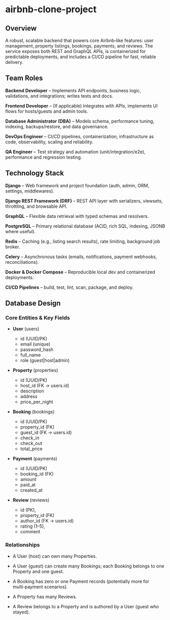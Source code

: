 # airbnb-clone-project

## Overview
A robust, scalable backend that powers core Airbnb‑like features: user management, property listings, bookings, payments, and reviews. The service exposes both REST and GraphQL APIs, is containerized for predictable deployments, and includes a CI/CD pipeline for fast, reliable delivery.

## Team Roles

**Backend Developer** – Implements API endpoints, business logic, validations, and integrations; writes tests and docs.

**Frontend Developer** – (If applicable) Integrates with APIs, implements UI flows for hosts/guests and admin tools.

**Database Administrator (DBA)** – Models schema, performance tuning, indexing, backups/restore, and data governance.

**DevOps Engineer** – CI/CD pipelines, containerization, infrastructure as code, observability, scaling and reliability.

**QA Engineer** – Test strategy and automation (unit/integration/e2e), performance and regression testing.

## Technology Stack

**Django** – Web framework and project foundation (auth, admin, ORM, settings, middlewares).

**Django REST Framework (DRF)** – REST API layer with serializers, viewsets, throttling, and browsable API.

**GraphQL** – Flexible data retrieval with typed schemas and resolvers.

**PostgreSQL** – Primary relational database (ACID, rich SQL, indexing, JSONB where useful).

**Redis** – Caching (e.g., listing search results), rate limiting, background job broker.

**Celery** – Asynchronous tasks (emails, notifications, payment webhooks, reconciliations).

**Docker & Docker Compose** – Reproducible local dev and containerized deployments.

**CI/CD Pipelines** – build, test, lint, scan, package, and deploy.

## Database Design

### Core Entities & Key Fields

- **User** (users)

  - id (UUID/PK)
  - email (unique)
  - password_hash
  - full_name
  - role (guest|host|admin)

- **Property** (properties)

  - id (UUID/PK)
  - host_id (FK → users.id)
  - description
  - address
  - price_per_night

- **Booking** (bookings)

  - id (UUID/PK)
  - property_id (FK)
  - guest_id (FK → users.id)
  - check_in
  - check_out
  - total_price

- **Payment** (payments)

  - id (UUID/PK)
  - booking_id (FK)
  - amount
  - paid_at
  - created_at

- **Review** (reviews)

  - id (PK),
  - property_id (FK)
  - author_id (FK → users.id)
  - rating (1–5),
  - comment

### Relationships

- A User (host) can own many Properties.

- A User (guest) can create many Bookings; each Booking belongs to one Property and one guest.

- A Booking has zero or one Payment records (potentially more for multi‑payment scenarios).

- A Property has many Reviews.

- A Review belongs to a Property and is authored by a User (guest who stayed).


